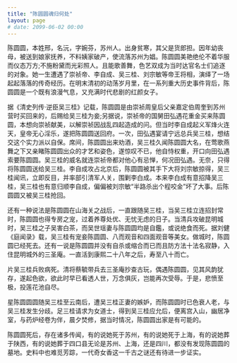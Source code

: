 ```yaml
---
title: "陈圆圆魂归何处"
layout: page
# date: 2099-06-02 00:00
---
```


陈圆圆，本姓邢，名沅，字婉芬，苏州人。出身贫寒，其父是货郎担。因年幼丧母，被送到娘家抚养，不料姨家破产，使流落苏州为娼。陈圆圆美艳绝伦不着华服而仪态万方;不施粉黛而光彩照人。且能歌善舞，色艺双成为当时达官名士们追逐的对象。她一生遭遇了崇祯帝、李自成、吴三桂、刘宗敏等帝王将相，演绎了一场起起落落的传奇经历。在明末清初的动荡岁月里，在一系列重大历史事件背后，陈圆圆是一个既有浪漫气息，又充满时代悲剧的红颜女子。

据《清史列传·逆臣吴三桂》记载，陈圆圆是由崇祯周皇后父亲嘉定伯周奎到苏州营时买回来的，后赐给吴三桂为妾;另据说，崇祯帝的国舅田弘遇花重金买来陈圆圆，本想向崇祯献美，以解崇祯因战乱四起造成的问。但当时李自成起义军烽火连天，皇帝无心淫乐，遂把陈圆圆送回府。一次，田弘遇宴请宁远总兵吴三桂，想结交这个实力派以自保。席间，陈圆圆出来劝酒，吴三桂久闻陈圆圆大名，在莺歌燕舞之下又亲睹陈圆圆出众的才艺和姿色，遂惊叹不已，他自恃权重，开口向田弘遇索要陈圆圆。吴三桂的威名就连崇祯帝都对他心有忌惮，何况田弘遇。无奈，只得将陈圆圆送给吴三桂。李自成攻占北京后，陈圆圆被其手下大将刘宗敏掠得，吴三桂闻讯，立即反目，并率部引清军人关，围剿李白成。本来李白成有意招降吴三桂，吴三桂也有意归顺李自成，偏偏被刘宗敏“半路杀出个程咬金”坏了大事。后陈圆圆又被吴三桂抢回。

还有一种说法是陈圆圆在山海关之战后，一直跟随吴三桂，当吴三桂立连招封常时，陈圆圆也得专房之宠，过着养尊处优、无忧无虑的日子。当清兵攻破昆明城时，吴三桂之子吴害白茶，而吴世瑶妻与陈圆圆均是自鑑，或说绝食而死。据刘健《庭闻录》载，吴三桂有宠妾陈圆圆、八而观音和四面观音等美女。做城时，陈圆圆已经死去。还有一说是陈圆圆并没有自杀或缩合而已而且防方法十法名寂静，入住昆明城外的三圣庵。一直活到康熙二十八年之后，寿至八十而亡。

片吴三桂兵败病死。清将蔡毓带兵去三圣庵抄查古玩，偶遇陈圆圆，见其风韵犹存，遂起色欲，欲此时早已看透人世，万念俱灰，岂能再次受辱。于是，悲愤至极，投莲花池自尽。

星陈圆圆圆随吴三桂至云南后，遭吴三桂正妻的嫉妒，而陈圆圆时已色衰人老，与吴三桂发生分歧。足三桂请求为女道士，得到吴三桂应允后，便离宫入山，幽居净室，与药炉经卷为伴，晨夕焚修，据当时情况，陈圆圆出家是有可能的。

陈圆圆死后，存在诸多传闻，有的说她死于苏州，有的说她死于上海，有的说她葬于陕西，有的说她葬于四口县无论是苏州、上海，还是四川，都没有发现陈圆圆的墓地。史料中也难觅芳踪，一代奇女香这一千古之谜还有待进一步证实。


